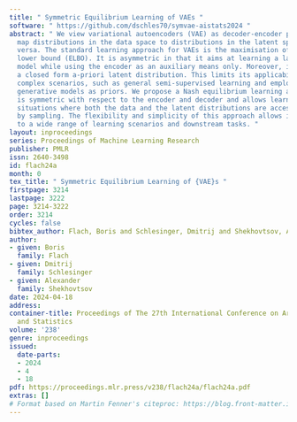 ```yaml
---
title: " Symmetric Equilibrium Learning of VAEs "
software: " https://github.com/dschles70/symvae-aistats2024 "
abstract: " We view variational autoencoders (VAE) as decoder-encoder pairs, which
  map distributions in the data space to distributions in the latent space and vice
  versa. The standard learning approach for VAEs is the maximisation of the evidence
  lower bound (ELBO). It is asymmetric in that it aims at learning a latent variable
  model while using the encoder as an auxiliary means only. Moreover, it requires
  a closed form a-priori latent distribution. This limits its applicability in more
  complex scenarios, such as general semi-supervised learning and employing complex
  generative models as priors. We propose a Nash equilibrium learning approach, which
  is symmetric with respect to the encoder and decoder and allows learning VAEs in
  situations where both the data and the latent distributions are accessible only
  by sampling. The flexibility and simplicity of this approach allows its application
  to a wide range of learning scenarios and downstream tasks. "
layout: inproceedings
series: Proceedings of Machine Learning Research
publisher: PMLR
issn: 2640-3498
id: flach24a
month: 0
tex_title: " Symmetric Equilibrium Learning of {VAE}s "
firstpage: 3214
lastpage: 3222
page: 3214-3222
order: 3214
cycles: false
bibtex_author: Flach, Boris and Schlesinger, Dmitrij and Shekhovtsov, Alexander
author:
- given: Boris
  family: Flach
- given: Dmitrij
  family: Schlesinger
- given: Alexander
  family: Shekhovtsov
date: 2024-04-18
address:
container-title: Proceedings of The 27th International Conference on Artificial Intelligence
  and Statistics
volume: '238'
genre: inproceedings
issued:
  date-parts:
  - 2024
  - 4
  - 18
pdf: https://proceedings.mlr.press/v238/flach24a/flach24a.pdf
extras: []
# Format based on Martin Fenner's citeproc: https://blog.front-matter.io/posts/citeproc-yaml-for-bibliographies/
---
```

